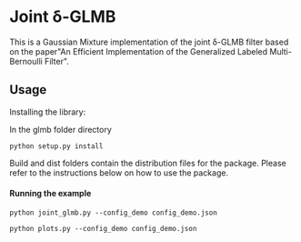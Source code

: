 # Joint δ-GLMB

This is a Gaussian Mixture implementation of the joint δ-GLMB filter based on the paper"An Efficient Implementation of the Generalized
Labeled Multi-Bernoulli Filter".

## Usage

Installing the library:

In the glmb folder directory

```
python setup.py install
```

Build and dist folders contain the distribution files for the package. Please refer to the instructions below on how to use the package.

#### Running the example

```
python joint_glmb.py --config_demo config_demo.json
```

```
python plots.py --config_demo config_demo.json
```
